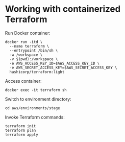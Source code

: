 # Working with containerized Terraform

Run Docker container:
```
docker run -itd \
  --name terraform \
  --entrypoint /bin/sh \
  -w /workspace \
  -v $(pwd):/workspace \
  -e AWS_ACCESS_KEY_ID=$AWS_ACCESS_KEY_ID \
  -e AWS_SECRET_ACCESS_KEY=$AWS_SECRET_ACCESS_KEY \
  hashicorp/terraform:light
```

Access container:
```
docker exec -it terraform sh
```

Switch to environment directory:
```
cd aws/environments/stage
```

Invoke Terraform commands:
```
terraform init
terraform plan
terraform apply
```
